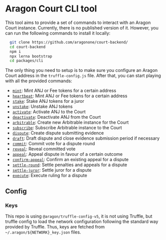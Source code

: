 # Aragon Court CLI tool

This tool aims to provide a set of commands to interact with an Aragon Court instance.
Currently, there is no published version of it. However, you can run the following commands to install it locally:

```bash
  git clone https://github.com/aragonone/court-backend/
  cd court-backend
  npm i
  npx lerna bootstrap
  cd packages/cli
```

The only thing you need to setup is to make sure you configure an Aragon Court address in the `truffle-config.js` file.
After that, you can start playing with all the provided commands: 

- [`mint`](./src/commands/mint.js): Mint ANJ or Fee tokens for a certain address
- [`heartbeat`](./src/commands/hearbeat.js): Mint ANJ or Fee tokens for a certain address
- [`stake`](./src/commands/stake.js): Stake ANJ tokens for a juror
- [`unstake`](./src/commands/unstake.js): Unstake ANJ tokens
- [`activate`](./src/commands/activate.js): Activate ANJ to the Court
- [`deactivate`](./src/commands/deactivate.js): Deactivate ANJ from the Court
- [`arbitrable`](./src/commands/arbitrable.js): Create new Arbitrable instance for the Court
- [`subscribe`](./src/commands/subscribe.js): Subscribe Arbitrable instance to the Court
- [`dispute`](./src/commands/dispute.js): Create dispute submitting evidence
- [`draft`](./src/commands/draft.js): Draft dispute and close evidence submission period if necessary
- [`commit`](./src/commands/commit.js): Commit vote for a dispute round
- [`reveal`](./src/commands/reveal.js): Reveal committed vote
- [`appeal`](./src/commands/appeal.js): Appeal dispute in favour of a certain outcome
- [`confirm-appeal`](./src/commands/confirm-appeal.js): Confirm an existing appeal for a dispute
- [`settle-round`](./src/commands/settle-round.js): Settle penalties and appeals for a dispute
- [`settle-juror`](./src/commands/settle-juror.js): Settle juror for a dispute
- [`execute`](./src/commands/execute.js): Execute ruling for a dispute

## Config

### Keys

This repo is using `@aragon/truffle-config-v5`, it is not using Truffle, but truffle config to load the network configuration following the standard way provided by Truffle.
Thus, keys are fetched from `~/.aragon/${NETWORK}_key.json` files.
